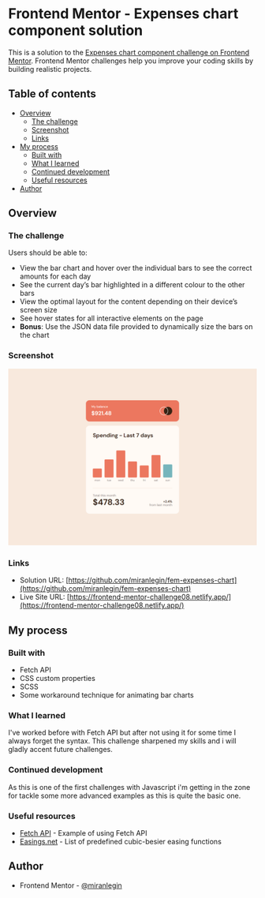 # Frontend Mentor - Expenses chart component solution

This is a solution to the [Expenses chart component challenge on Frontend Mentor](https://www.frontendmentor.io/challenges/expenses-chart-component-e7yJBUdjwt). Frontend Mentor challenges help you improve your coding skills by building realistic projects.

## Table of contents

- [Overview](#overview)
  - [The challenge](#the-challenge)
  - [Screenshot](#screenshot)
  - [Links](#links)
- [My process](#my-process)
  - [Built with](#built-with)
  - [What I learned](#what-i-learned)
  - [Continued development](#continued-development)
  - [Useful resources](#useful-resources)
- [Author](#author)

## Overview

### The challenge

Users should be able to:

- View the bar chart and hover over the individual bars to see the correct amounts for each day
- See the current day’s bar highlighted in a different colour to the other bars
- View the optimal layout for the content depending on their device’s screen size
- See hover states for all interactive elements on the page
- **Bonus**: Use the JSON data file provided to dynamically size the bars on the chart

### Screenshot

![Desktop Preview](screenshots/desktop-preview.png)

### Links

- Solution URL: [https://github.com/miranlegin/fem-expenses-chart](https://github.com/miranlegin/fem-expenses-chart)
- Live Site URL: [https://frontend-mentor-challenge08.netlify.app/](https://frontend-mentor-challenge08.netlify.app/)

## My process

### Built with

- Fetch API
- CSS custom properties
- SCSS
- Some workaround technique for animating bar charts

### What I learned

I've worked before with Fetch API but after not using it for some time I always forget the syntax. This challenge sharpened my skills and i will gladly accent future challenges.

### Continued development

As this is one of the first challenges with Javascript i'm getting in the zone for tackle some more advanced examples as this is quite the basic one.

### Useful resources

- [Fetch API](https://www.javascripttutorial.net/javascript-fetch-api/) - Example of using Fetch API
- [Easings.net](https://easings.net/) - List of predefined cubic-besier easing functions

## Author

- Frontend Mentor - [@miranlegin](https://www.frontendmentor.io/profile/miranlegin)
